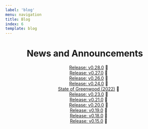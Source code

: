 ```yaml
---
label: 'blog'
menu: navigation
title: Blog
index: 6
template: blog
---
```


<style>
  ul {
    list-style-type: none;
    text-align: center;
  }

  h1 {
    text-align: center;
  }
</style>

# News and Announcements

- [Release: v0.28.0](/blog/release/v0-28-0/) 📝
- [Release: v0.27.0](/blog/release/v0-27-0/) 📝
- [Release: v0.26.0](/blog/release/v0-26-0/) 📝
- [Release: v0.24.0](/blog/release/v0-24-0/) 📝
- [State of Greenwood (2022)](/blog/state-of-greenwood-2022/) 📣
- [Release: v0.23.0](/blog/release/v0-23-0/) 📝
- [Release: v0.21.0](/blog/release/v0-21-0/) 📝
- [Release: v0.20.0](/blog/release/v0-20-0/) 📝
- [Release: v0.19.0](/blog/release/v0-19-0/) 📝
- [Release: v0.18.0](/blog/release/v0-18-0/) 📝
- [Release: v0.15.0](/blog/release/v0-15-0/) 📝